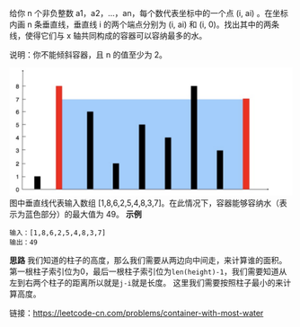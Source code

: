 给你 n 个非负整数 a1，a2，...，an，每个数代表坐标中的一个点 (i, ai) 。在坐标内画 n 条垂直线，垂直线 i 的两个端点分别为 (i, ai) 和 (i, 0)。找出其中的两条线，使得它们与 x 轴共同构成的容器可以容纳最多的水。

说明：你不能倾斜容器，且 n 的值至少为 2。

![](img/maxArea.png)
图中垂直线代表输入数组 [1,8,6,2,5,4,8,3,7]。在此情况下，容器能够容纳水（表示为蓝色部分）的最大值为 49。
**示例**
```
输入：[1,8,6,2,5,4,8,3,7]
输出：49
```

**思路**
我们知道的柱子的高度，那么我们需要从两边向中间走，来计算谁的面积。
第一根柱子索引位为0，最后一根柱子索引位为`len(height)-1`，我们需要知道从左到右两个柱子的距离所以就是`j-i`就是长度。
这里我们需要按照柱子最小的来计算高度。



链接：https://leetcode-cn.com/problems/container-with-most-water

